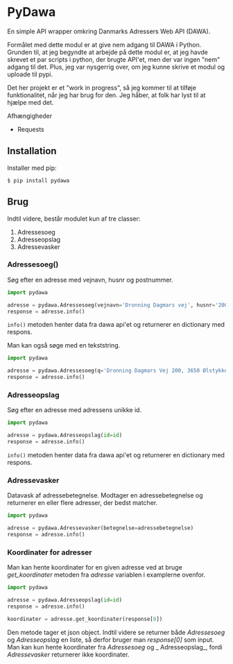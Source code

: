 PyDawa
======
En simple API wrapper omkring Danmarks Adressers Web API (DAWA).

Formålet med dette modul er at give nem adgang til DAWA i Python. Grunden til, at jeg begyndte at arbejde på dette modul er, at jeg havde skrevet et par scripts i python, der brugte API'et, men der var ingen "nem" adgang til det. Plus, jeg var nysgerrig over, om jeg kunne skrive et modul og uploade til pypi.

Det her projekt er et "work in progress", så jeg kommer til at tilføje funktionalitet, når jeg har brug for den. Jeg håber, at folk har lyst til at hjælpe med det.

Afhængigheder
* Requests

Installation
----
Installer med pip:

```$ pip install pydawa```

Brug
-----

Indtil videre, består modulet kun af tre classer:

1. Adressesoeg
2. Adresseopslag
3. Adressevasker

### Adressesoeg()
Søg efter en adresse med vejnavn, husnr og postnummer.

```python
import pydawa

adresse = pydawa.Adressesoeg(vejnavn='Dronning Dagmars vej', husnr='200', postnr='3650')
response = adresse.info()
```
`info()` metoden henter data fra dawa api'et og returnerer en dictionary med respons.

Man kan også søge med en tekststring.
```python
import pydawa

adresse = pydawa.Adressesoeg(q='Dronning Dagmars Vej 200, 3650 Ølstykke')
response = adresse.info()
```

### Adresseopslag
Søg efter en adresse med adressens unikke id.

```python
import pydawa

adresse = pydawa.Adresseopslag(id=id)
response = adresse.info()
```
`info()` metoden henter data fra dawa api'et og returnerer en dictionary med respons.

### Adressevasker
Datavask af adressebetegnelse. Modtager en adressebetegnelse og returnerer en eller flere adresser, der bedst matcher.

```python
import pydawa

adresse = pydawa.Adressevasker(betegnelse=adressebetegnelse)
response = adresse.info()
```

### Koordinater for adresser
Man kan hente koordinater for en given adresse ved at bruge _get_koordinater_ metoden fra _adresse_ variablen i examplerne ovenfor.

```python
import pydawa

adresse = pydawa.Adresseopslag(id=id)
response = adresse.info()

koordinater = adresse.get_koordinater(response[0])
```
Den metode tager et json object. Indtil videre se returner både _Adressesoeg_ og _Adresseopslag_ en liste, så derfor bruger man _response[0]_ som input. 
Man kan kun hente koordinater fra _Adressesoeg_ og _ Adresseopslag_, fordi _Adressevasker_ returnerer ikke koordinater.